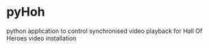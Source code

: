 # pyHoh
python application to control synchronised video playback for Hall Of Heroes video installation
